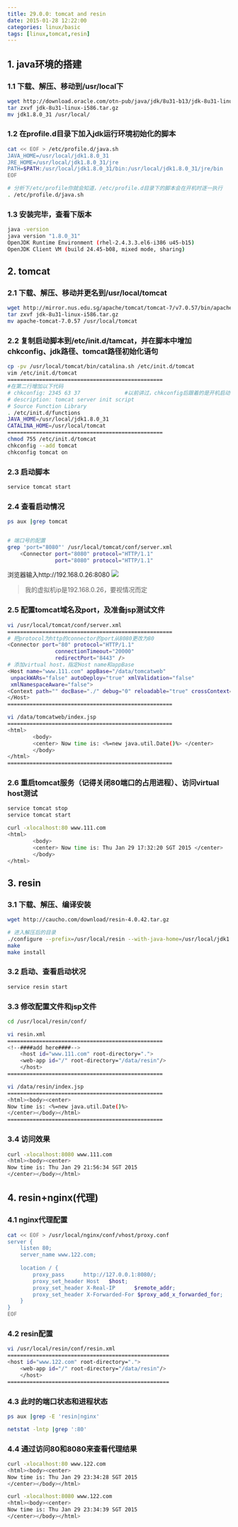 ```yaml
---
title: 29.0.0: tomcat and resin
date: 2015-01-28 12:22:00
categories: linux/basic
tags: [linux,tomcat,resin]
---
```

## 1. java环境的搭建
### 1.1 下载、解压、移动到/usr/local下
``` bash
wget http://download.oracle.com/otn-pub/java/jdk/8u31-b13/jdk-8u31-linux-i586.tar.gz?AuthParam=1422419381_ceb748e2746ae7941d97dbe748bd6853
tar zxvf jdk-8u31-linux-i586.tar.gz
mv jdk1.8.0_31 /usr/local/
```

### 1.2 在profile.d目录下加入jdk运行环境初始化的脚本
``` bash
cat << EOF > /etc/profile.d/java.sh
JAVA_HOME=/usr/local/jdk1.8.0_31
JRE_HOME=/usr/local/jdk1.8.0_31/jre
PATH=$PATH:/usr/local/jdk1.8.0_31/bin:/usr/local/jdk1.8.0_31/jre/bin
EOF

# 分析下/etc/profile你就会知道，/etc/profile.d目录下的脚本会在开机时逐一执行
. /etc/profile.d/java.sh
```
 
### 1.3 安装完毕，查看下版本
``` bash
java -version
java version "1.8.0_31"
OpenJDK Runtime Environment (rhel-2.4.3.3.el6-i386 u45-b15)
OpenJDK Client VM (build 24.45-b08, mixed mode, sharing) 
```

## 2. tomcat
### 2.1 下载、解压、移动并更名到/usr/local/tomcat
``` bash
wget http://mirror.nus.edu.sg/apache/tomcat/tomcat-7/v7.0.57/bin/apache-tomcat-7.0.57.tar.gz
tar zxvf jdk-8u31-linux-i586.tar.gz
mv apache-tomcat-7.0.57 /usr/local/tomcat
```

### 2.2 复制启动脚本到/etc/init.d/tamcat，并在脚本中增加chkconfig、jdk路径、tomcat路径初始化语句
``` bash
cp -pv /usr/local/tomcat/bin/catalina.sh /etc/init.d/tomcat
vim /etc/init.d/tomcat
=================================================
#在第二行增加以下代码
# chkconfig: 2345 63 37              #以前讲过，chkconfig后跟着的是开机启动level 启动优先 停止优先。
# description: tomcat server init script
# Source Function Library
. /etc/init.d/functions
JAVA_HOME=/usr/local/jdk1.8.0_31
CATALINA_HOME=/usr/local/tomcat
=================================================
chmod 755 /etc/init.d/tomcat
chkconfig --add tomcat
chkconfig tomcat on
```

### 2.3 启动脚本
``` bash
service tomcat start
```

### 2.4 查看启动情况
``` bash
ps aux |grep tomcat


# 端口号的配置
grep 'port="8080"' /usr/local/tomcat/conf/server.xml
    <Connector port="8080" protocol="HTTP/1.1"
               port="8080" protocol="HTTP/1.1"
```

浏览器输入http://192.168.0.26:8080
![](/static/images/docs/linux/basic/linux-basic-29.0-01.png)
> 我的虚拟机ip是192.168.0.26，要视情况而定

 
### 2.5 配置tomcat域名及port，及准备jsp测试文件
``` bash
vi /usr/local/tomcat/conf/server.xml
====================================================
# 把protocol为http的connector的port从8080更改为80
<Connector port="80" protocol="HTTP/1.1"
               connectionTimeout="20000"
               redirectPort="8443" />
# 添加virtual host，指定Host name和appBase
<Host name="www.111.com" appBase="/data/tomcatweb"
 unpackWARs="false" autoDeploy="true" xmlValidation="false"
 xmlNamespaceAware="false">
<Context path="" docBase="./" debug="0" reloadable="true" crossContext="true"/>
</Host>
====================================================

vi /data/tomcatweb/index.jsp
====================================================
<html>
        <body>
        <center> Now time is: <%=new java.util.Date()%> </center>
        </body>
</html>
====================================================
```

### 2.6 重启tomcat服务（记得关闭80端口的占用进程）、访问virtual host测试
``` bash
service tomcat stop
service tomcat start

curl -xlocalhost:80 www.111.com
<html>
        <body>
        <center> Now time is: Thu Jan 29 17:32:20 SGT 2015 </center>
        </body>
</html> 
```

## 3. resin
### 3.1 下载、解压、编译安装
``` bash
wget http://caucho.com/download/resin-4.0.42.tar.gz

# 进入解压后的目录
./configure --prefix=/usr/local/resin --with-java-home=/usr/local/jdk1.8.0_31
make
make install
```
 
### 3.2 启动、查看启动状况
``` bash
service resin start
```
 
### 3.3 修改配置文件和jsp文件
``` bash
cd /usr/local/resin/conf/

vi resin.xml
=================================================
<!--####add here####-->
    <host id="www.111.com" root-directory=".">
    <web-app id="/" root-directory="/data/resin"/>
    </host>
=================================================

vi /data/resin/index.jsp
=================================================
<html><body><center>
Now time is: <%=new java.util.Date()%>
</center></body></html>
=================================================
```

### 3.4 访问效果
``` bash
curl -xlocalhost:8080 www.111.com
<html><body><center>
Now time is: Thu Jan 29 21:56:34 SGT 2015
</center></body></html> 
```

## 4. resin+nginx(代理)
### 4.1 nginx代理配置
``` bash
cat << EOF > /usr/local/nginx/conf/vhost/proxy.conf
server {
    listen 80;
    server_name www.122.com;
     
    location / {
        proxy_pass      http://127.0.0.1:8080/;
        proxy_set_header Host   $host;
        proxy_set_header X-Real-IP      $remote_addr;
        proxy_set_header X-Forwarded-For $proxy_add_x_forwarded_for;
    }
}
EOF
```

### 4.2 resin配置
``` bash
vi /usr/local/resin/conf/resin.xml
===================================================
<host id="www.122.com" root-directory=".">
    <web-app id="/" root-directory="/data/resin"/>
    </host>
===================================================
```

### 4.3 此时的端口状态和进程状态
``` bash
ps aux |grep -E 'resin|nginx'

netstat -lntp |grep ':80'
```

### 4.4 通过访问80和8080来查看代理结果
``` bash
curl -xlocalhost:80 www.122.com
<html><body><center>
Now time is: Thu Jan 29 23:34:28 SGT 2015
</center></body></html>

curl -xlocalhost:8080 www.122.com
<html><body><center>
Now time is: Thu Jan 29 23:34:39 SGT 2015
</center></body></html>
```
